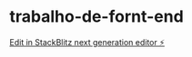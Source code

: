 # trabalho-de-fornt-end

[Edit in StackBlitz next generation editor ⚡️](https://stackblitz.com/~/github.com/Daaaviii/trabalho-de-fornt-end)